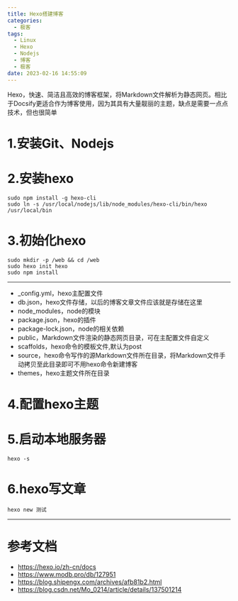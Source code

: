 ```yaml
---
title: Hexo搭建博客
categories:
  - 极客
tags:
  - Linux
  - Hexo
  - Nodejs
  - 博客
  - 极客
date: 2023-02-16 14:55:09
---
```


Hexo，快速、简洁且高效的博客框架，将Markdown文件解析为静态网页。相比于Docsify更适合作为博客使用，因为其具有大量靓丽的主题，缺点是需要一点点技术，但也很简单

# 1.安装Git、Nodejs

# 2.安装hexo

    sudo npm install -g hexo-cli
    sudo ln -s /usr/local/nodejs/lib/node_modules/hexo-cli/bin/hexo /usr/local/bin

# 3.初始化hexo

    sudo mkdir -p /web && cd /web
    sudo hexo init hexo
    sudo npm install

---------

- _config.yml，hexo主配置文件
- db.json，hexo文件存储，以后的博客文章文件应该就是存储在这里
- node_modules，node的模块
- package.json，hexo的插件
- package-lock.json，node的相关依赖
- public，Markdown文件渲染的静态网页目录，可在主配置文件自定义
- scaffolds，hexo命令的模板文件,默认为post
- source，hexo命令写作的源Markdown文件所在目录，将Markdown文件手动拷贝至此目录即可不用hexo命令新建博客
- themes，hexo主题文件所在目录

# 4.配置hexo主题

# 5.启动本地服务器

    hexo -s

# 6.hexo写文章

    hexo new 测试

---------

# 参考文档

- https://hexo.io/zh-cn/docs
- https://www.modb.pro/db/127951
- https://blog.shipengx.com/archives/afb81b2.html
- https://blog.csdn.net/Mo_0214/article/details/137501214

